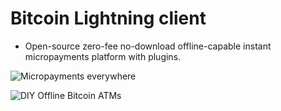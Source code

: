 # Bitcoin Lightning client

- Open-source zero-fee no-download offline-capable instant micropayments platform with plugins.

![](https://camo.githubusercontent.com/073fa39391eedc7e9ecfaa28086d04c053f53b5f3661aecbb33a7a97cf2b7b5c/68747470733a2f2f692e696d6775722e636f6d2f4548764b364c712e706e67 "Micropayments everywhere")


![](https://camo.githubusercontent.com/2103250a9d68b0afe02ddd6f455666355a3fda21fd90862645ec043efea92055/68747470733a2f2f692e696d6775722e636f6d2f476936626e334c2e6a7067 "DIY Offline Bitcoin ATMs")

